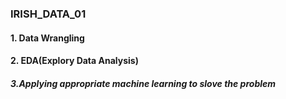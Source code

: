 ### IRISH_DATA_01
#### 1. Data Wrangling 
#### 2. EDA(Explory Data Analysis)
##### 3.Applying appropriate machine learning to slove the problem
